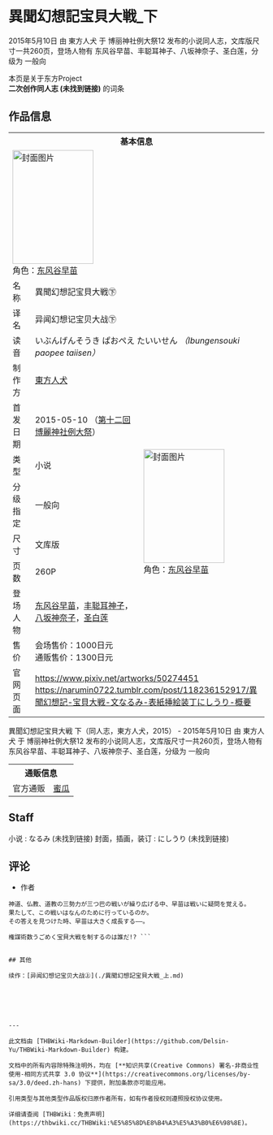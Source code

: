# 異聞幻想記宝貝大戦_下

<!-- source html: G:\repos\THBWiki-Markdown-Builder\THBWikiMarkdown\Temp\main\e\e6\ns0%3A%E7%95%B0%E8%81%9E%E5%B9%BB%E6%83%B3%E8%A8%98%E5%AE%9D%E8%B2%9D%E5%A4%A7%E6%88%A6_%E4%B8%8B.html -->

2015年5月10日 由 東方人犬 于 博丽神社例大祭12 发布的小说同人志，文库版尺寸一共260页，登场人物有 东风谷早苗、丰聪耳神子、八坂神奈子、圣白莲，分级为 一般向

本页是关于东方Project  
 **二次创作同人志 (未找到链接)** 的词条

## 作品信息

<table><tbody><tr><th colspan="3">基本信息</th></tr><tr><td class="cover-artwork-mobile" colspan="2"><a href="./文件-異聞幻想記宝貝大戦_下封面.jpg.md" class="image" title="封面图片"><img alt="封面图片" src="https://upload.thwiki.cc/thumb/8/86/%E7%95%B0%E8%81%9E%E5%B9%BB%E6%83%B3%E8%A8%98%E5%AE%9D%E8%B2%9D%E5%A4%A7%E6%88%A6_%E4%B8%8B%E5%B0%81%E9%9D%A2.jpg/159px-%E7%95%B0%E8%81%9E%E5%B9%BB%E6%83%B3%E8%A8%98%E5%AE%9D%E8%B2%9D%E5%A4%A7%E6%88%A6_%E4%B8%8B%E5%B0%81%E9%9D%A2.jpg" decoding="async" loading="lazy" width="159" height="224" srcset="https://upload.thwiki.cc/thumb/8/86/%E7%95%B0%E8%81%9E%E5%B9%BB%E6%83%B3%E8%A8%98%E5%AE%9D%E8%B2%9D%E5%A4%A7%E6%88%A6_%E4%B8%8B%E5%B0%81%E9%9D%A2.jpg/239px-%E7%95%B0%E8%81%9E%E5%B9%BB%E6%83%B3%E8%A8%98%E5%AE%9D%E8%B2%9D%E5%A4%A7%E6%88%A6_%E4%B8%8B%E5%B0%81%E9%9D%A2.jpg 1.5x, https://upload.thwiki.cc/thumb/8/86/%E7%95%B0%E8%81%9E%E5%B9%BB%E6%83%B3%E8%A8%98%E5%AE%9D%E8%B2%9D%E5%A4%A7%E6%88%A6_%E4%B8%8B%E5%B0%81%E9%9D%A2.jpg/319px-%E7%95%B0%E8%81%9E%E5%B9%BB%E6%83%B3%E8%A8%98%E5%AE%9D%E8%B2%9D%E5%A4%A7%E6%88%A6_%E4%B8%8B%E5%B0%81%E9%9D%A2.jpg 2x" data-file-width="1244" data-file-height="1748"></a><div class="cover-char">角色：<a href="./东风谷早苗.md" title="东风谷早苗">东风谷早苗</a></div></td>
</tr><tr><td class="label">名称</td><td colspan="2"> 異聞幻想記宝貝大戦㊦ </td></tr><tr><td class="label">译名</td><td colspan="2"> 异闻幻想记宝贝大战㊦ </td></tr><tr><td class="label">读音</td><td colspan="2"> いぶんげんそうき ぱおぺえ たいいせん <i>（Ibungensouki paopee taiisen）</i> </td></tr><tr><td class="label">制作方</td><td><a href="./東方人犬.md" title="東方人犬">東方人犬</a></td><td class="cover-artwork" rowspan="8" style="min-width:224px;"><a href="./文件-異聞幻想記宝貝大戦_下封面.jpg.md" class="image" title="封面图片"><img alt="封面图片" src="https://upload.thwiki.cc/thumb/8/86/%E7%95%B0%E8%81%9E%E5%B9%BB%E6%83%B3%E8%A8%98%E5%AE%9D%E8%B2%9D%E5%A4%A7%E6%88%A6_%E4%B8%8B%E5%B0%81%E9%9D%A2.jpg/159px-%E7%95%B0%E8%81%9E%E5%B9%BB%E6%83%B3%E8%A8%98%E5%AE%9D%E8%B2%9D%E5%A4%A7%E6%88%A6_%E4%B8%8B%E5%B0%81%E9%9D%A2.jpg" decoding="async" loading="lazy" width="159" height="224" srcset="https://upload.thwiki.cc/thumb/8/86/%E7%95%B0%E8%81%9E%E5%B9%BB%E6%83%B3%E8%A8%98%E5%AE%9D%E8%B2%9D%E5%A4%A7%E6%88%A6_%E4%B8%8B%E5%B0%81%E9%9D%A2.jpg/239px-%E7%95%B0%E8%81%9E%E5%B9%BB%E6%83%B3%E8%A8%98%E5%AE%9D%E8%B2%9D%E5%A4%A7%E6%88%A6_%E4%B8%8B%E5%B0%81%E9%9D%A2.jpg 1.5x, https://upload.thwiki.cc/thumb/8/86/%E7%95%B0%E8%81%9E%E5%B9%BB%E6%83%B3%E8%A8%98%E5%AE%9D%E8%B2%9D%E5%A4%A7%E6%88%A6_%E4%B8%8B%E5%B0%81%E9%9D%A2.jpg/319px-%E7%95%B0%E8%81%9E%E5%B9%BB%E6%83%B3%E8%A8%98%E5%AE%9D%E8%B2%9D%E5%A4%A7%E6%88%A6_%E4%B8%8B%E5%B0%81%E9%9D%A2.jpg 2x" data-file-width="1244" data-file-height="1748"></a><div class="cover-char">角色：<a href="./东风谷早苗.md" title="东风谷早苗">东风谷早苗</a></div></td>
</tr><tr><td class="label">首发日期</td><td>2015-05-10&#160;（<a href="/展会作品列表?e=%E5%8D%9A%E4%B8%BD%E7%A5%9E%E7%A4%BE%E4%BE%8B%E5%A4%A7%E7%A5%AD%2312">第十二回 博麗神社例大祭</a>）</td></tr><tr><td class="label">类型</td><td>小说</td></tr><tr><td class="label">分级指定</td><td>一般向</td></tr><tr><td class="label">尺寸</td><td>文库版</td></tr><tr><td class="label">页数</td><td>260P</td></tr><tr><td class="label">登场人物</td><td><a href="./东风谷早苗.md" title="东风谷早苗">东风谷早苗</a>，<a href="./丰聪耳神子.md" title="丰聪耳神子">丰聪耳神子</a>，<a href="./八坂神奈子.md" title="八坂神奈子">八坂神奈子</a>，<a href="./圣白莲.md" title="圣白莲">圣白莲</a></td></tr><tr><td class="label">售价</td><td>会场售价：1000日元<br>通贩售价：1300日元</td></tr>
<tr><td class="label">官网页面</td><td colspan="2"><a rel="nofollow" class="external free" href="https://www.pixiv.net/artworks/50274451">https://www.pixiv.net/artworks/50274451</a><br><a rel="nofollow" class="external free" href="https://narumin0722.tumblr.com/post/118236152917/異聞幻想記-宝貝大戦-文なるみ-表紙挿絵装丁にしうり-概要">https://narumin0722.tumblr.com/post/118236152917/異聞幻想記-宝貝大戦-文なるみ-表紙挿絵装丁にしうり-概要</a></td></tr></tbody></table>

異聞幻想記宝貝大戦 下（同人志，東方人犬，2015） - 2015年5月10日 由 東方人犬 于 博丽神社例大祭12 发布的小说同人志，文库版尺寸一共260页，登场人物有 东风谷早苗、丰聪耳神子、八坂神奈子、圣白莲，分级为 一般向

<table><tbody><tr><th colspan="3">通贩信息</th></tr><tr><td class="label">官方通贩</td><td colspan="2"><a rel="nofollow" class="external text" href="https://www.melonbooks.co.jp/detail/detail.php?product_id=124081">蜜瓜</a></td></tr></tbody></table>



## Staff
小说
: なるみ (未找到链接)
封面，插画，装订
: にしうり (未找到链接)


## 评论
- 作者

```
神道、仏教、道教の三勢力が三つ巴の戦いが繰り広げる中、早苗は戦いに疑問を覚える。
果たして、この戦いはなんのために行っているのか。
その答えを見つけた時、早苗は大きく成長する――。

権謀術数うごめく宝貝大戦を制するのは誰だ!? ```


## 其他
  
续作：[异闻幻想记宝贝大战㊤](./異聞幻想記宝貝大戦_上.md)
  





---

此文档由 [THBWiki-Markdown-Builder](https://github.com/Delsin-Yu/THBWiki-Markdown-Builder) 构建。

文档中的所有内容除特殊注明外，均在 [**知识共享(Creative Commons) 署名-非商业性使用-相同方式共享 3.0 协议**](https://creativecommons.org/licenses/by-sa/3.0/deed.zh-hans) 下提供，附加条款亦可能应用。

引用类型与其他类型作品版权归原作者所有，如有作者授权则遵照授权协议使用。

详细请查阅 [THBWiki：免责声明](https://thbwiki.cc/THBWiki:%E5%85%8D%E8%B4%A3%E5%A3%B0%E6%98%8E)。

